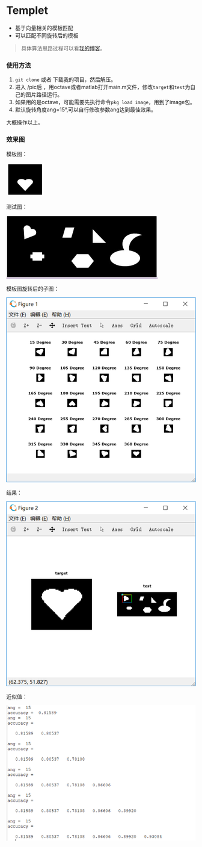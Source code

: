 # Templet
- 基于向量相关的模板匹配
- 可以匹配不同旋转后的模板

> 具体算法思路过程可以看[我的博客]()。

### 使用方法
1. `git clone` 或者 下载我的项目，然后解压。
2. 进入 /pic后 ，用octave或者matlab打开main.m文件，修改`target`和`test`为自己的图片路径运行。
3. 如果用的是octave，可能需要先执行命令`pkg load image`，用到了image包。
4. 默认旋转角度ang=15°,可以自行修改参数ang达到最佳效果。

大概操作以上。

### 效果图

模板图：

![target](img/1.jpg)

测试图：

![test](img/2.jpg)

模板图旋转后的子图：

![romate](img/1.png)

结果：

![result](img/2.png)

近似值：

![accuracy](img/3.png)
